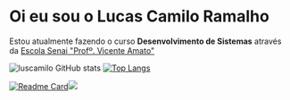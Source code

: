 # Oi eu sou o Lucas Camilo Ramalho 
Estou atualmente fazendo o curso __Desenvolvimento de Sistemas__ através da [Escola Senai "Profº. Vicente Amato"](https://jandira.sp.senai.br/) 

<div aling="center">

![luscamilo GitHub stats](https://github-readme-stats.vercel.app/api?username=luscamilo&show_icons=true&theme=dark)
[![Top Langs](https://github-readme-stats.vercel.app/api/top-langs/?username=luscamilo&theme=dark)](https://github.com/luscamilo/luscamilo)
</div>

<div aling="center">

[![Readme Card](https://github-readme-stats.vercel.app/api/pin/?username=luscamilo&repo=portfolio&theme=dark)](https://github.com/luscamilo/portfolio)<img src="https://c.tenor.com/TCEyVCo9wG0AAAAC/dark-souls-bonfire.gif">
</div>

## 
